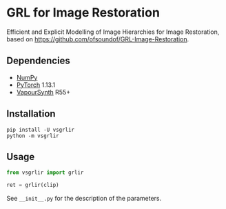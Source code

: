 # GRL for Image Restoration
Efficient and Explicit Modelling of Image Hierarchies for Image Restoration, based on https://github.com/ofsoundof/GRL-Image-Restoration.


## Dependencies
- [NumPy](https://numpy.org/install)
- [PyTorch](https://pytorch.org/get-started) 1.13.1
- [VapourSynth](http://www.vapoursynth.com/) R55+


## Installation
```
pip install -U vsgrlir
python -m vsgrlir
```


## Usage
```python
from vsgrlir import grlir

ret = grlir(clip)
```

See `__init__.py` for the description of the parameters.
